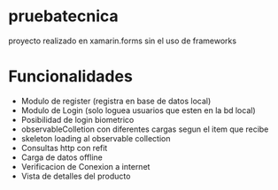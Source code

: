 # pruebatecnica
proyecto realizado en xamarin.forms sin el uso de frameworks

# Funcionalidades

- Modulo de register (registra en base de datos local)
- Modulo de Login (solo loguea usuarios que esten en la bd local)
- Posibilidad de login biometrico
- observableColletion con diferentes cargas segun el item que recibe
- skeleton loading al observable collection
- Consultas http con refit
- Carga de datos offline
- Verificacion de Conexion a internet
- Vista de detalles del producto
